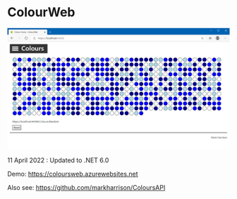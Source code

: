 # ColourWeb

![](docs/imgColourWeb1.png)

11 April 2022 : Updated to .NET 6.0

Demo: <https://coloursweb.azurewebsites.net>

Also see: <https://github.com/markharrison/ColoursAPI>
